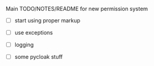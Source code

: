 
Main TODO/NOTES/README for new permission system

- [ ] start using proper markup
- [ ] use exceptions
- [ ] logging
- [ ] some pycloak stuff

